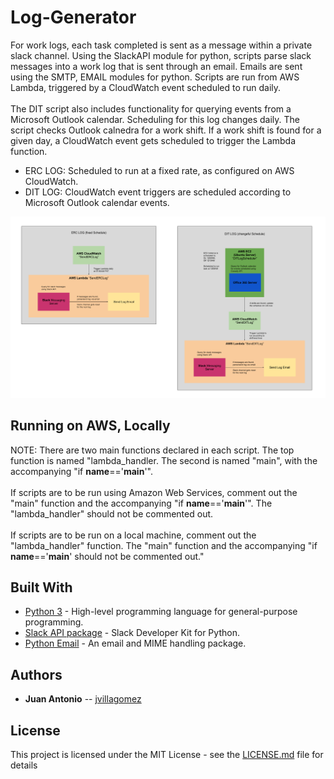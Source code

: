 # Log-Generator

<p>
    For work logs, each task completed is sent as a message within a private slack channel. Using the SlackAPI module for python, scripts parse slack messages into a work log that is sent through an email. Emails are sent using the SMTP, EMAIL modules for python. Scripts are run from AWS Lambda, triggered by a CloudWatch event scheduled to run daily.
<br>
<br>
    The DIT script also includes functionality for querying events from a Microsoft Outlook calendar. Scheduling for this log changes daily. The script checks Outlook calnedra for a work shift. If a work shift is found for a given day, a CloudWatch event gets scheduled to trigger the Lambda function.
</p>
<ul>
    <li>ERC LOG: Scheduled to run at a fixed rate, as configured on AWS CloudWatch.</li>
    <li>DIT LOG: CloudWatch event triggers are scheduled according to Microsoft Outlook calendar events.</li>
</ul>

![picture](docs/LogGenerator_schemas.png)

<!-- ## Getting Started

These instructions will get you a copy of the project up and running on your local machine for development and testing purposes. See deployment for notes on how to deploy the project on a live system.

Project should be run using a 64-bit system.

### Prerequisites

You must have the following installed, before you can run an instance of the project.
This guide assumes you already have GIT installed on your computer.

<b>Install Node.JS</b>
```
https://nodejs.org/
```
<b>Install Python 3</b>
```
https://www.python.org/downloads
``` -->

<!-- ### Installing

How to get a development env running. The following instructions can also be used for deployment on a production server. Deployment for a production server would require further configurations, prior to the steps below.

<b>Create a local directory that will house the project.</b>
```
md "c:\source\Path\To\Project\Folder"
```
<b>Initailize an empty local repo</b>
```
git init
```
<b>Clone the latest commit on GitHub</b>
```
git clone "https://github.com/MednickLab/mednickDB.git"
```
<b>Set server folder as CWD</b>
```
cd "ProjectRoot\server"
```
<b>Install Node project dependencies using NPM</b>
```
npm install
```
<b>Set client folder as CWD</b>
```
cd "..\client"
```
<b>Install Angular.JS client dependencies using NPM (Optional)</b>
```
npm install
```
<b>Install grunt task manager globally (Optional)</b>
```
npm install -g grunt-cli
```
<b>Run Node.JS server</b>
```
cd "..\server"
npm start
```
<b>Run Angular.JS client (Optional)</b>
```
cd "..\client"
grunt serve
```

You're application is now running on localhost! For information regarding use and supported API calls, please see the <a href="https://mednicklab.github.io/mednickDB/">documentation</a> at https://mednicklab.github.io/mednickDB/. -->

## Running on AWS, Locally
NOTE: There are two main functions declared in each script. The top function is named "lambda_handler. The second is named "main", with the accompanying "if __name__=='__main__'".
<br><br>
If scripts are to be run using Amazon Web Services, comment out the "main" function and the accompanying "if __name__=='__main__'". The "lambda_handler" should not be commented out.
<br><br>
If scripts are to be run on a local machine, comment out the "lambda_handler" function. The "main" function and the accompanying "if __name__=='__main__' should not be commented out."

<!-- ### Using Curl

Currently, no authentication is required.
Exmaple call (your may have a different port number)
```
curl http://localhost:8000/getStudies
```
Should return a json object with seevral study names. -->

<!-- ## Deployment

Deployment docs will be provided for Ubuntu Server 16.04 LTS. -->

## Built With
* [Python 3](https://www.python.org/downloads/) - High-level programming language for general-purpose programming.
* [Slack API package](http://slackapi.github.io/python-slackclient/) - Slack Developer Kit for Python.
* [Python Email](https://docs.python.org/2/library/email.html) - An email and MIME handling package.

## Authors
* **Juan Antonio** -- [jvillagomez](https://github.com/jvillagomez)


## License

This project is licensed under the MIT License - see the [LICENSE.md](LICENSE.md) file for details

<!-- ## Acknowledgments

* Stack Overflow
* No seriously, Stack Overflow -->
